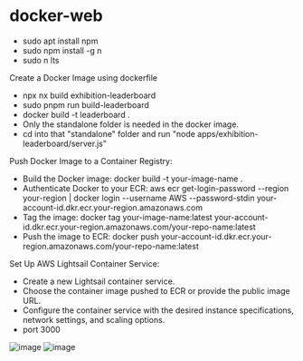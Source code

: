 # docker-web

- sudo apt install npm
- sudo npm install -g n
- sudo n lts
  


Create a Docker Image using dockerfile 

- npx nx build exhibition-leaderboard
- sudo pnpm run build-leaderboard
- docker build -t leaderboard .
- Only the standalone folder is needed in the docker image.
- cd into that "standalone" folder and run "node apps/exhibition-leaderboard/server.js"

Push Docker Image to a Container Registry:
- Build the Docker image: docker build -t your-image-name .
- Authenticate Docker to your ECR: aws ecr get-login-password --region your-region | docker login --username AWS --password-stdin your-account-id.dkr.ecr.your-region.amazonaws.com
- Tag the image: docker tag your-image-name:latest your-account-id.dkr.ecr.your-region.amazonaws.com/your-repo-name:latest
- Push the image to ECR: docker push your-account-id.dkr.ecr.your-region.amazonaws.com/your-repo-name:latest

Set Up AWS Lightsail Container Service:
- Create a new Lightsail container service.
- Choose the container image pushed to ECR or provide the public image URL.
- Configure the container service with the desired instance specifications, network settings, and scaling options.
- port 3000

![image](https://github.com/ASalad42/docker-web/assets/104793540/c7258645-1745-4b84-bbfc-0da224886829)
![image](https://github.com/ASalad42/docker-web/assets/104793540/ba9205f9-e438-4a43-9623-2b8c388bbb6f)


